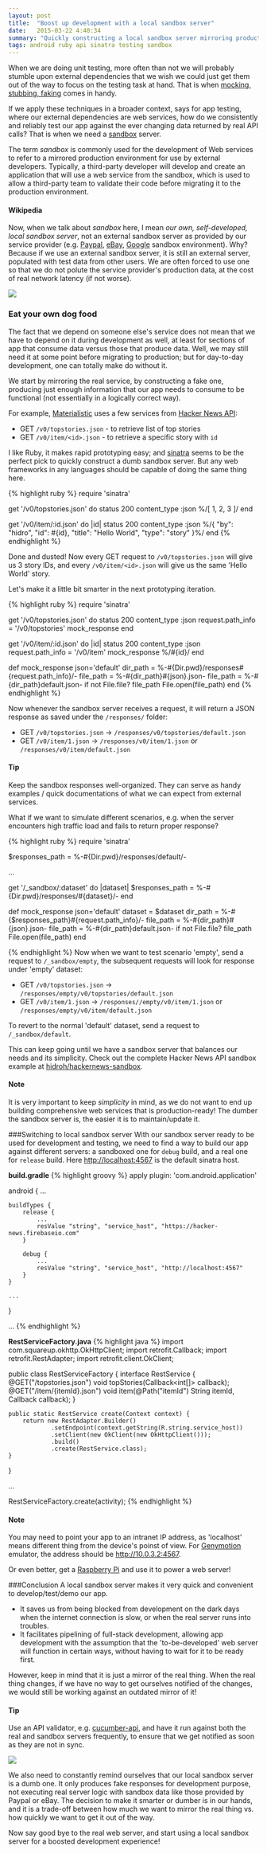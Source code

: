 ```yaml
---
layout: post
title:  "Boost up development with a local sandbox server"
date:   2015-03-22 4:40:34
summary: "Quickly constructing a local sandbox server mirroring production web services for faster app development"
tags: android ruby api sinatra testing sandbox
---
```


When we are doing unit testing, more often than not we will probably stumble upon external dependencies that we wish we could just get them out of the way to focus on the testing task at hand. That is when [mocking, stubbing, faking](http://martinfowler.com/articles/mocksArentStubs.html) comes in handy.

If we apply these techniques in a broader context, says for app testing, where our external dependencies are web services, how do we consistently and reliably test our app against the ever changing data returned by real API calls? That is when we need a [sandbox](http://en.wikipedia.org/wiki/Sandbox_%28software_development%29) server.

<div class="bs-callout bs-callout-primary">
    <p>The term <i>sandbox</i> is commonly used for the development of Web services to refer to a mirrored production environment for use by external developers. Typically, a third-party developer will develop and create an application that will use a web service from the sandbox, which is used to allow a third-party team to validate their code before migrating it to the production environment.</p>
    <h4>Wikipedia</h4>
</div>

Now, when we talk about *sandbox* here, I mean *our own, self-developed, local sandbox server*, not an external sandbox server as provided by our service provider (e.g. [Paypal](https://www.sandbox.paypal.com/), [eBay](http://sandbox.ebay.com/), [Google](https://developers.google.com/wallet/instant-buy/test-flows) sandbox environment). Why? Because if we use an external sandbox server, it is still an external server, populated with test data from other users. We are often forced to use one so that we do not polute the service provider's production data, at the cost of real network latency (if not worse).

<img src="/assets/img/chuck-norris-test-production.jpg" class="img-responsive center-block" />

### Eat your own dog food
The fact that we depend on someone else's service does not mean that we have to depend on it during development as well, at least for sections of app that consume data versus those that produce data. Well, we may still need it at some point before migrating to production; but for day-to-day development, one can totally make do without it.

We start by mirroring the real service, by constructing a fake one, producing just enough information that our app needs to consume to be functional (not essentially in a logically correct way).

For example, [Materialistic](https://github.com/hidroh/materialistic) uses a few services from [Hacker News API](https://github.com/HackerNews/API):

* GET `/v0/topstories.json` - to retrieve list of top stories
* GET `/v0/item/<id>.json` - to retrieve a specific story with `id`

I like Ruby, it makes rapid prototyping easy; and [sinatra](https://github.com/sinatra/sinatra) seems to be the perfect pick to quickly construct a dumb sandbox server. But any web frameworks in any languages should be capable of doing the same thing here.

{% highlight ruby %}
require 'sinatra'

get '/v0/topstories.json' do
  status 200
  content_type :json
  %/[ 1, 2, 3 ]/
end

get '/v0/item/:id.json' do |id|
  status 200
  content_type :json
  %/{ "by": "hidro", "id": #{id}, "title": "Hello World", "type": "story" }%/
end
{% endhighlight %}

Done and dusted! Now every GET request to `/v0/topstories.json` will give us 3 story IDs, and every `/v0/item/<id>.json` will give us the same 'Hello World' story.

Let's make it a little bit smarter in the next prototyping iteration.

{% highlight ruby %}
require 'sinatra'

get '/v0/topstories.json' do
  status 200
  content_type :json
  request.path_info = '/v0/topstories'
  mock_response
end

get '/v0/item/:id.json' do |id|
  status 200
  content_type :json
  request.path_info = '/v0/item'
  mock_response %/#{id}/
end

def mock_response json='default'
  dir_path = %-#{Dir.pwd}/responses#{request.path_info}/-
  file_path = %-#{dir_path}#{json}.json-
  file_path = %-#{dir_path}default.json- if not File.file? file_path
  File.open(file_path)
end
{% endhighlight %}

Now whenever the sandbox server receives a request, it will return a JSON response as saved under the `/responses/` folder:

* GET `/v0/topstories.json` -> `/responses/v0/topstories/default.json`
* GET `/v0/item/1.json` -> `/responses/v0/item/1.json` or `/responses/v0/item/default.json`

<div class="bs-callout bs-callout-info">
    <h4>Tip</h4>
    Keep the sandbox responses well-organized. They can serve as handy examples / quick documentations of what we can expect from external services.
</div>

What if we want to simulate different scenarios, e.g. when the server encounters high traffic load and fails to return proper response?

{% highlight ruby %}
require 'sinatra'

$responses_path = %-#{Dir.pwd}/responses/default/-

...

get '/_sandbox/:dataset' do |dataset|
  $responses_path = %-#{Dir.pwd}/responses/#{dataset}/-
end

def mock_response json='default'
  dataset = $dataset
  dir_path = %-#{$responses_path}#{request.path_info}/-
  file_path = %-#{dir_path}#{json}.json-
  file_path = %-#{dir_path}default.json- if not File.file? file_path
  File.open(file_path)
end

{% endhighlight %}
Now when we want to test scenario 'empty', send a request to `/_sandbox/empty`, the subsequent requests will look for response under 'empty' dataset:

* GET `/v0/topstories.json` -> `/responses/empty/v0/topstories/default.json`
* GET `/v0/item/1.json` -> `/responses//empty/v0/item/1.json` or `/responses/empty/v0/item/default.json`

To revert to the normal 'default' dataset, send a request to `/_sandbox/default`.

This can keep going until we have a sandbox server that balances our needs and its simplicity. Check out the complete Hacker News API sandbox example at [hidroh/hackernews-sandbox](https://github.com/hidroh/hackernews-sandbox).

<div class="bs-callout bs-callout-warning">
    <h4>Note</h4>
    It is very important to keep <i>simplicity</i> in mind, as we do not want to end up building comprehensive web services that is production-ready! The dumber the sandbox server is, the easier it is to maintain/update it.
</div>

###Switching to local sandbox server
With our sandbox server ready to be used for development and testing, we need to find a way to build our app against different servers: a sandboxed one for `debug` build, and a real one for `release` build. Here [http://localhost:4567](#) is the default sinatra host.

**build.gradle**
{% highlight groovy %}
apply plugin: 'com.android.application'

android {
    ...

    buildTypes {
        release {
            ...
            resValue "string", "service_host", "https://hacker-news.firebaseio.com"
        }

        debug {
            ...
            resValue "string", "service_host", "http://localhost:4567"
        }
    }

    ...
}

...
{% endhighlight %}

**RestServiceFactory.java**
{% highlight java %}
import com.squareup.okhttp.OkHttpClient;
import retrofit.Callback;
import retrofit.RestAdapter;
import retrofit.client.OkClient;

public class RestServiceFactory {
    interface RestService {
        @GET("/topstories.json")
        void topStories(Callback<int[]> callback);
        @GET("/item/{itemId}.json")
        void item(@Path("itemId") String itemId, Callback<Item> callback);
    }

    public static RestService create(Context context) {
        return new RestAdapter.Builder()
                .setEndpoint(context.getString(R.string.service_host))
                .setClient(new OkClient(new OkHttpClient()));
                .build()
                .create(RestService.class);
    }
}

...

RestServiceFactory.create(activity);
{% endhighlight %}

<div class="bs-callout bs-callout-warning">
    <h4>Note</h4>
    <p>You may need to point your app to an intranet IP address, as 'localhost' means different thing from the device's poinst of view. For <a href="https://www.genymotion.com/">Genymotion</a> emulator, the address should be <a href="#">http://10.0.3.2:4567</a>.</p>
    <p>Or even better, get a <a href="http://www.raspberrypi.org/products/">Raspberry Pi</a> and use it to power a web server!</p>
</div>

###Conclusion
A local sandbox server makes it very quick and convenient to develop/test/demo our app.

* It saves us from being blocked from development on the dark days when the internet connection is slow, or when the real server runs into troubles.
* It facilitates pipelining of full-stack development, allowing app development with the assumption that the 'to-be-developed' web server will function in certain ways, without having to wait for it to be ready first.

However, keep in mind that it is just a mirror of the real thing. When the real thing changes, if we have no way to get ourselves notified of the changes, we would still be working against an outdated mirror of it!

<div class="bs-callout bs-callout-info">
    <h4>Tip</h4>
    <p>Use an API validator, e.g. <a href="https://rubygems.org/gems/cucumber-api">cucumber-api</a>, and have it run against both the real and sandbox servers frequently, to ensure that we get notified as soon as they are not in sync.</p>
    <p><a href="https://rubygems.org/gems/cucumber-api"><img src="https://ruby-gem-downloads-badge.herokuapp.com/cucumber-api?type=total" class="center-block" /></a></p>
</div>

We also need to constantly remind ourselves that our local sandbox server is a dumb one. It only produces fake responses for development purpose, not executing real server logic with sandbox data like those provided by Paypal or eBay. The decision to make it smarter or dumber is in our hands, and it is a trade-off between how much we want to mirror the real thing vs. how quickly we want to get it out of the way.

Now say good bye to the real web server, and start using a local sandbox server for a boosted development experience!
